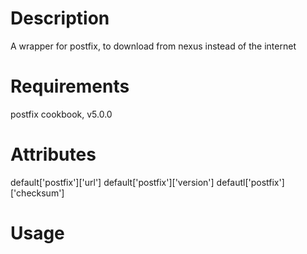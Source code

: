 Description
===========
A wrapper for postfix, to download from nexus instead of the internet

Requirements
============
postfix cookbook, v5.0.0


Attributes
==========
default['postfix']['url']
default['postfix']['version']
defautl['postfix']['checksum']

Usage
=====

